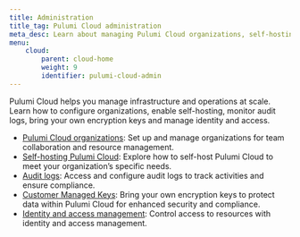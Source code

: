 ```yaml
---
title: Administration
title_tag: Pulumi Cloud administration
meta_desc: Learn about managing Pulumi Cloud organizations, self-hosting options, audit logs, and identity and access management features.
menu:
    cloud:
        parent: cloud-home
        weight: 9
        identifier: pulumi-cloud-admin
---
```


Pulumi Cloud helps you manage infrastructure and operations at scale. Learn how to configure organizations, enable self-hosting, monitor audit logs, bring your own encryption keys and manage identity and access.

- [Pulumi Cloud organizations](/docs/pulumi-cloud/admin/organizations/): Set up and manage organizations for team collaboration and resource management.
- [Self-hosting Pulumi Cloud](/docs/pulumi-cloud/admin/self-hosted/): Explore how to self-host Pulumi Cloud to meet your organization’s specific needs.
- [Audit logs](/docs/pulumi-cloud/admin/audit-logs/): Access and configure audit logs to track activities and ensure compliance.
- [Customer Managed Keys](/docs/pulumi-cloud/admin/customer-managed-keys/): Bring your own encryption keys to protect data within Pulumi Cloud for enhanced security and compliance.
- [Identity and access management](/docs/pulumi-cloud/access-management/): Control access to resources with identity and access management.
